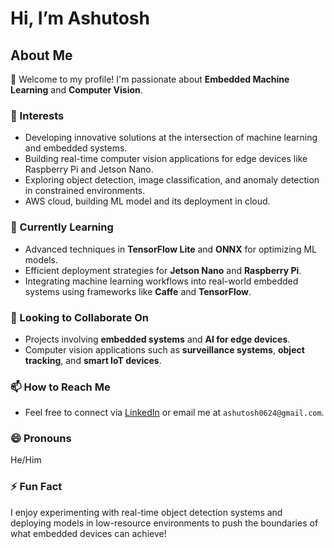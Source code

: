 # Hi, I’m Ashutosh

## About Me
👋 Welcome to my profile! I'm passionate about **Embedded Machine Learning** and **Computer Vision**.

### 👀 Interests
- Developing innovative solutions at the intersection of machine learning and embedded systems.
- Building real-time computer vision applications for edge devices like Raspberry Pi and Jetson Nano.
- Exploring object detection, image classification, and anomaly detection in constrained environments.
- AWS cloud, building ML model and its deployment in cloud.

### 🌱 Currently Learning
- Advanced techniques in **TensorFlow Lite** and **ONNX** for optimizing ML models.
- Efficient deployment strategies for **Jetson Nano** and **Raspberry Pi**.
- Integrating machine learning workflows into real-world embedded systems using frameworks like **Caffe** and **TensorFlow**.

### 💞️ Looking to Collaborate On
- Projects involving **embedded systems** and **AI for edge devices**.
- Computer vision applications such as **surveillance systems**, **object tracking**, and **smart IoT devices**.

### 📫 How to Reach Me
- Feel free to connect via [LinkedIn](https://www.linkedin.com/in/ashutosh0624) or email me at `ashutosh0624@gmail.com`.

### 😄 Pronouns
He/Him

### ⚡ Fun Fact
I enjoy experimenting with real-time object detection systems and deploying models in low-resource environments to push the boundaries of what embedded devices can achieve!



<!---
Ashutosh0624/Ashutosh0624 is a ✨ special ✨ repository because its `README.md` (this file) appears on your GitHub profile.
You can click the Preview link to take a look at your changes.
--->
